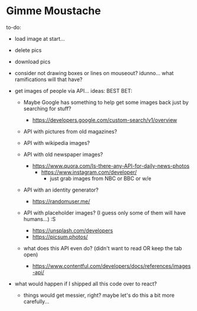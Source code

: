 # Gimme Moustache




to-do:
- load image at start...
- delete pics
- download pics

- consider not drawing boxes or lines on mouseout? idunno... what ramifications will that have?
- get images of people via API... ideas:
  BEST BET:
  - Maybe Google has something to help get some images back just by searching for stuff?
    - https://developers.google.com/custom-search/v1/overview

  - API with pictures from old magazines?
  - API with wikipedia images?
  - API with old newspaper images?
    - https://www.quora.com/Is-there-any-API-for-daily-news-photos
      - https://www.instagram.com/developer/
        - just grab images from NBC or BBC or w/e
  - API with an identity generator?
    - https://randomuser.me/
  - API with placeholder images? (I guess only some of them will have humans...) :S   
    - https://unsplash.com/developers
    - https://picsum.photos/
  - what does this API even do? (didn't want to read OR keep the tab open)
    - https://www.contentful.com/developers/docs/references/images-api/
- what would happen if I shipped all this code over to react?
  - things would get messier, right? maybe let's do this a bit more carefully...